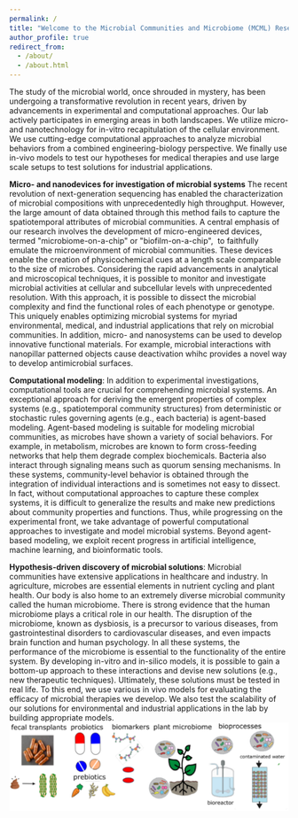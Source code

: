 ```yaml
---
permalink: /
title: "Welcome to the Microbial Communities and Microbiome (MCML) Research Group!"
author_profile: true
redirect_from: 
  - /about/
  - /about.html
---
```


The study of the microbial world, once shrouded in mystery, has been undergoing a transformative revolution in recent years, driven by advancements in experimental and computational approaches. Our lab actively participates in emerging areas in both landscapes. We utilize micro- and nanotechnology for in-vitro recapitulation of the cellular environment. We use cutting-edge computational approaches to analyze microbial behaviors from a combined engineering-biology perspective. We finally use in-vivo models to test our hypotheses for medical therapies and use large scale setups to test solutions for industrial applications.

**Micro- and nanodevices for investigation of microbial systems** The recent revolution of next-generation sequencing has enabled the characterization of microbial compositions with unprecedentedly high throughput. However, the large amount of data obtained through this method fails to capture the spatiotemporal attributes of microbial communities. A central emphasis of our research involves the development of micro-engineered devices, termed "microbiome-on-a-chip" or "biofilm-on-a-chip",  to faithfully emulate the microenvironment of microbial communities. These devices enable the creation of physicochemical cues at a length scale comparable to the size of microbes. Considering the rapid advancements in analytical and microscopical techniques, it is possible to monitor and investigate microbial activities at cellular and subcellular levels with unprecedented resolution. With this approach, it is possible to dissect the microbial complexity and find the functional roles of each phenotype or genotype. This uniquely enables optimizing microbial systems for myriad environmental, medical, and industrial applications that rely on microbial communities. In addition, micro- and nanosystems can be used to develop innovative functional materials. For example, microbial interactions with nanopillar patterned objects cause deactivation whihc provides a novel way to develop antimicrobial surfaces.

**Computational modeling**: In addition to experimental investigations, computational tools are crucial for comprehending microbial systems. An exceptional approach for deriving the emergent properties of complex systems (e.g., spatiotemporal community structures) from deterministic or stochastic rules governing agents (e.g., each bacteria) is agent-based modeling. Agent-based modeling is suitable for modeling microbial communities, as microbes have shown a variety of social behaviors. For example, in metabolism, microbes are known to form cross-feeding networks that help them degrade complex biochemicals. Bacteria also interact through signaling means such as quorum sensing mechanisms. In these systems, community-level behavior is obtained through the integration of individual interactions and is sometimes not easy to dissect. In fact, without computational approaches to capture these complex systems, it is difficult to generalize the results and make new predictions about community properties and functions. Thus, while progressing on the experimental front, we take advantage of powerful computational approaches to investigate and model microbial systems. Beyond agent-based modeling, we exploit recent progress in artificial intelligence, machine learning, and bioinformatic tools.  

**Hypothesis-driven discovery of microbial solutions**: Microbial communities have extensive applications in healthcare and industry. In agriculture, microbes are essential elements in nutrient cycling and plant health. Our body is also home to an extremely diverse microbial community called the human microbiome. There is strong evidence that the human microbiome plays a critical role in our health. The disruption of the microbiome, known as dysbiosis, is a precursor to various diseases, from gastrointestinal disorders to cardiovascular diseases, and even impacts brain function and human psychology. In all these systems, the performance of the microbiome is essential to the functionality of the entire system. By developing in-vitro and in-silico models, it is possible to gain a bottom-up approach to these interactions and devise new solutions (e.g., new therapeutic techniques). Ultimately, these solutions must be tested in real life. To this end, we use various in vivo models for evaluating the efficacy of microbial therapies we develop. We also test the scalability of our solutions for environmental and industrial applications in the lab by building appropriate models.
![](/images/image84686.png)











<!-- A data-driven personal website
======
Like many other Jekyll-based GitHub Pages templates, academicpages makes you separate the website's content from its form. The content & metadata of your website are in structured markdown files, while various other files constitute the theme, specifying how to transform that content & metadata into HTML pages. You keep these various markdown (.md), YAML (.yml), HTML, and CSS files in a public GitHub repository. Each time you commit and push an update to the repository, the [GitHub pages](https://pages.github.com/) service creates static HTML pages based on these files, which are hosted on GitHub's servers free of charge.

Many of the features of dynamic content management systems (like Wordpress) can be achieved in this fashion, using a fraction of the computational resources and with far less vulnerability to hacking and DDoSing. You can also modify the theme to your heart's content without touching the content of your site. If you get to a point where you've broken something in Jekyll/HTML/CSS beyond repair, your markdown files describing your talks, publications, etc. are safe. You can rollback the changes or even delete the repository and start over -- just be sure to save the markdown files! Finally, you can also write scripts that process the structured data on the site, such as [this one](https://github.com/academicpages/academicpages.github.io/blob/master/talkmap.ipynb) that analyzes metadata in pages about talks to display [a map of every location you've given a talk](https://academicpages.github.io/talkmap.html).

Getting started
======
1. Register a GitHub account if you don't have one and confirm your e-mail (required!)
1. Fork [this repository](https://github.com/academicpages/academicpages.github.io) by clicking the "fork" button in the top right. 
1. Go to the repository's settings (rightmost item in the tabs that start with "Code", should be below "Unwatch"). Rename the repository "[your GitHub username].github.io", which will also be your website's URL.
1. Set site-wide configuration and create content & metadata (see below -- also see [this set of diffs](http://archive.is/3TPas) showing what files were changed to set up [an example site](https://getorg-testacct.github.io) for a user with the username "getorg-testacct")
1. Upload any files (like PDFs, .zip files, etc.) to the files/ directory. They will appear at https://[your GitHub username].github.io/files/example.pdf.  
1. Check status by going to the repository settings, in the "GitHub pages" section

Site-wide configuration
------
The main configuration file for the site is in the base directory in [_config.yml](https://github.com/academicpages/academicpages.github.io/blob/master/_config.yml), which defines the content in the sidebars and other site-wide features. You will need to replace the default variables with ones about yourself and your site's github repository. The configuration file for the top menu is in [_data/navigation.yml](https://github.com/academicpages/academicpages.github.io/blob/master/_data/navigation.yml). For example, if you don't have a portfolio or blog posts, you can remove those items from that navigation.yml file to remove them from the header. 

Create content & metadata
------
For site content, there is one markdown file for each type of content, which are stored in directories like _publications, _talks, _posts, _teaching, or _pages. For example, each talk is a markdown file in the [_talks directory](https://github.com/academicpages/academicpages.github.io/tree/master/_talks). At the top of each markdown file is structured data in YAML about the talk, which the theme will parse to do lots of cool stuff. The same structured data about a talk is used to generate the list of talks on the [Talks page](https://academicpages.github.io/talks), each [individual page](https://academicpages.github.io/talks/2012-03-01-talk-1) for specific talks, the talks section for the [CV page](https://academicpages.github.io/cv), and the [map of places you've given a talk](https://academicpages.github.io/talkmap.html) (if you run this [python file](https://github.com/academicpages/academicpages.github.io/blob/master/talkmap.py) or [Jupyter notebook](https://github.com/academicpages/academicpages.github.io/blob/master/talkmap.ipynb), which creates the HTML for the map based on the contents of the _talks directory).

**Markdown generator**

I have also created [a set of Jupyter notebooks](https://github.com/academicpages/academicpages.github.io/tree/master/markdown_generator
) that converts a CSV containing structured data about talks or presentations into individual markdown files that will be properly formatted for the academicpages template. The sample CSVs in that directory are the ones I used to create my own personal website at stuartgeiger.com. My usual workflow is that I keep a spreadsheet of my publications and talks, then run the code in these notebooks to generate the markdown files, then commit and push them to the GitHub repository.

How to edit your site's GitHub repository
------
Many people use a git client to create files on their local computer and then push them to GitHub's servers. If you are not familiar with git, you can directly edit these configuration and markdown files directly in the github.com interface. Navigate to a file (like [this one](https://github.com/academicpages/academicpages.github.io/blob/master/_talks/2012-03-01-talk-1.md) and click the pencil icon in the top right of the content preview (to the right of the "Raw | Blame | History" buttons). You can delete a file by clicking the trashcan icon to the right of the pencil icon. You can also create new files or upload files by navigating to a directory and clicking the "Create new file" or "Upload files" buttons. 

Example: editing a markdown file for a talk
![Editing a markdown file for a talk](/images/editing-talk.png)

For more info
------
More info about configuring academicpages can be found in [the guide](https://academicpages.github.io/markdown/). The [guides for the Minimal Mistakes theme](https://mmistakes.github.io/minimal-mistakes/docs/configuration/) (which this theme was forked from) might also be helpful.-->
